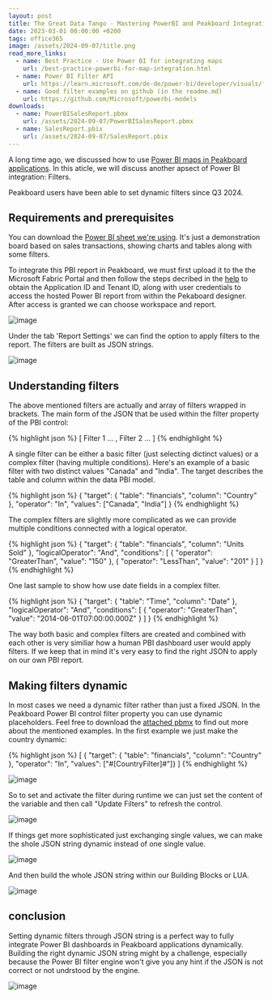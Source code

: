 ```yaml
---
layout: post
title: The Great Data Tango - Mastering PowerBI and Peakboard Integration with Filters
date: 2023-03-01 00:00:00 +0200
tags: office365 
image: /assets/2024-09-07/title.png
read_more_links:
  - name: Best Practice - Use Power BI for integrating maps
    url: /best-practice-powerbi-for-map-integration.html
  - name: Power BI Filter API
    url: https://learn.microsoft.com/de-de/power-bi/developer/visuals/filter-api
  - name: Good filter examples on github (in the readme.md)
    url: https://github.com/Microsoft/powerbi-models
downloads:
  - name: PowerBISalesReport.pbmx
    url: /assets/2024-09-07/PowerBISalesReport.pbmx
  - name: SalesReport.pbix
    url: /assets/2024-09-07/SalesReport.pbix
---
```

A long time ago, we discussed how to use [Power BI maps in Peakboard applications](/best-practice-powerbi-for-map-integration.html). In this aticle, we will discuss another apsect of Power BI integration: Filters. 

Peakboard users have been able to set dynamic filters since Q3 2024.

## Requirements and prerequisites

You can download the [Power BI sheet we're using](/assets/2024-09-07/SalesReport.pbix). It's just a demonstration board based on sales transactions, showing charts and tables along with some filters.

To integrate this PBI report in Peakboard, we must first upload it to the the Microsoft Fabric Portal and then follow the steps decribed in the [help](https://help.peakboard.com/controls/Extended/en-power-bi.html) to obtain the Application ID and Tenant ID, along with user credentials to access the hosted Power BI report from within the Pekaboard designer. After access is granted we can choose workspace and report.

![image](/assets/2024-09-07/010.png)

Under the tab 'Report Settings' we can find the option to apply filters to the report. The filters are built as JSON strings.

![image](/assets/2024-09-07/020.png)

## Understanding filters

The above mentioned filters are actually and array of filters wrapped in brackets. The main form of the JSON that be used within the filter property of the PBI control: 

{% highlight json %}
[
      Filter 1 ...
    ,
      Filter 2 ...
]
{% endhighlight %}

A single filter can be either a basic filter (just selecting dictinct values) or a complex filter (having multiple conditions). Here's an example of a basic filter with two distinct values "Canada" and "India". The target describes the table and column within the data PBI model.

{% highlight json %}
{
    "target": {
        "table": "financials",
        "column": "Country"
    },
    "operator": "In",
    "values": ["Canada", "India"]
}
{% endhighlight %}

The complex filters are slightly more complicated as we can provide multiple conditions connected with a logical operator. 

{% highlight json %}
{
    "target": {
        "table": "financials",
        "column": "Units Sold"
    },
    "logicalOperator": "And",
    "conditions": [
        {
            "operator": "GreaterThan",
            "value": "150"
        },
        {
            "operator": "LessThan",
            "value": "201"
        }
    ]
}
{% endhighlight %}

One last sample to show how use date fields in a complex filter.

{% highlight json %}
{
  "target": {
    "table": "Time",
    "column": "Date"
  },
  "logicalOperator": "And",
  "conditions": [
    {
      "operator": "GreaterThan",
      "value": "2014-06-01T07:00:00.000Z"
    }
  ]
}
{% endhighlight %}

The way both basic and complex filters are created and combined with each other is very similiar how a human PBI dashboard user would apply filters. If we keep that in mind it's very easy to find the right JSON to apply on our own PBI report.

## Making filters dynamic

In most cases we need a dynamic filter rather than just a fixed JSON. In the Peakboard Power BI control filter property you can use dynamic placeholders. Feel free to download the [attached pbmx](/assets/2024-09-07/PowerBISalesReport.pbmx) to find out more about the mentioned examples. In the first example we just make the country dynamic:

{% highlight json %}
[
{ "target": { "table": "financials", "column": "Country" },
"operator": "In", "values": ["#[CountryFilter]#"]}
]
{% endhighlight %}

![image](/assets/2024-09-07/030.png)

So to set and activate the filter during runtime we can just set the content of the variable and then call "Update Filters" to refresh the control.

![image](/assets/2024-09-07/040.png)

If things get more sophisticated just exchanging single values, we can make the shole JSON string dynamic instead of one single value.

![image](/assets/2024-09-07/050.png)

And then build the whole JSON string within our Building Blocks or LUA.

![image](/assets/2024-09-07/060.png)

## conclusion

Setting dynamic filters through JSON string is a perfect way to fully integrate Power BI dashboards in Peakboard applications dynamically. Building the right dynamic JSON string might by a challenge, especially because the Power BI filter engine won't give you any hint if the JSON is not correct or not undrstood by the engine.  

![image](/assets/2024-09-07/result.gif)


